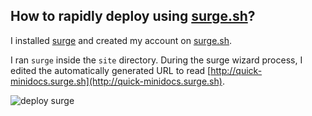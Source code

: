## How to rapidly deploy using [surge.sh](http://surge.sh/)?

I installed [surge](http://surge.sh/) and created my account on [surge.sh](http://surge.sh/).

I ran `surge` inside the `site` directory. During the surge wizard process, I edited the automatically generated URL to read [http://quick-minidocs.surge.sh](http://quick-minidocs.surge.sh).

![deploy surge](https://wwejubwfy.s3.amazonaws.com/deploy-surge.png)


